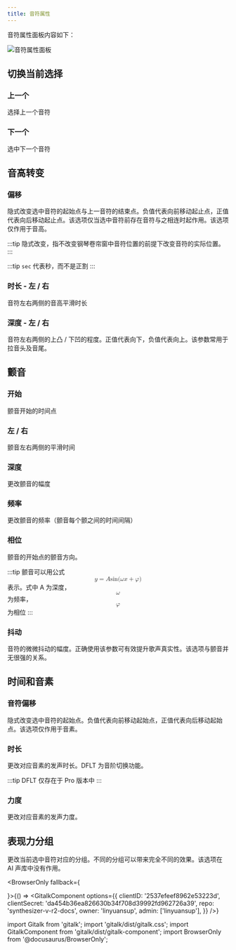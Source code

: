 ```yaml
---
title: 音符属性
---
```


音符属性面板内容如下：

![音符属性面板](/docs/main_docs/sidebar/note_properties/1.png)

## 切换当前选择

### 上一个

选择上一个音符

### 下一个

选中下一个音符

## 音高转变

### 偏移

隐式改变选中音符的起始点与上一音符的结束点。负值代表向前移动起止点，正值代表向后移动起止点。该选项仅当选中音符前存在音符与之相连时起作用。该选项仅作用于音高。

:::tip
隐式改变，指不改变钢琴卷帘窗中音符位置的前提下改变音符的实际位置。
:::

:::tip
`sec` 代表秒，而不是正割
:::

### 时长 - 左 / 右

音符左右两侧的音高平滑时长

### 深度 - 左 / 右

音符左右两侧的上凸 / 下凹的程度。正值代表向下，负值代表向上。该参数常用于拉音头及音尾。

## 颤音

### 开始

颤音开始的时间点

### 左 / 右

颤音左右两侧的平滑时间

### 深度

更改颤音的幅度

### 频率

更改颤音的频率（颤音每个颤之间的时间间隔）

### 相位

颤音的开始点的颤音方向。

:::tip
颤音可以用公式 <math xmlns="http://www.w3.org/1998/Math/MathML" display="block"><mi>y</mi><mo>=</mo><mi>A</mi><mi>sin</mi><mo data-mjx-texclass="NONE">⁡</mo><mo stretchy="false">(</mo><mi>ω</mi><mi>x</mi><mo>+</mo><mi>φ</mi><mo stretchy="false">)</mo></math> 表示。式中 A 为深度，<math xmlns="http://www.w3.org/1998/Math/MathML" display="block"><mi>ω</mi></math> 为频率，<math xmlns="http://www.w3.org/1998/Math/MathML" display="block"><mi>φ</mi></math> 为相位
:::

### 抖动

音符的微微抖动的幅度。正确使用该参数可有效提升歌声真实性。该选项与颤音并无很强的关系。

## 时间和音素

### 音符偏移

隐式改变选中音符的起始点。负值代表向前移动起始点，正值代表向后移动起始点。该选项仅作用于音素。

### 时长

更改对应音素的发声时长。DFLT 为音阶切换功能。

:::tip
DFLT 仅存在于 Pro 版本中
:::

### 力度

更改对应音素的发声力度。

## 表现力分组

更改当前选中音符对应的分组。不同的分组可以带来完全不同的效果。该选项在 AI 声库中没有作用。

<BrowserOnly fallback={<div></div>}>{() => <GitalkComponent options={{
    clientID: '2537efeef8962e53223d',
    clientSecret: 'da454b36ea826630b34f708d39992fd962726a39',
    repo: 'synthesizer-v-r2-docs',
    owner: 'linyuansup',
    admin: ['linyuansup'],
    }} />}
</BrowserOnly>

import Gitalk from 'gitalk';
import 'gitalk/dist/gitalk.css';
import GitalkComponent from 'gitalk/dist/gitalk-component';
import BrowserOnly from '@docusaurus/BrowserOnly';
